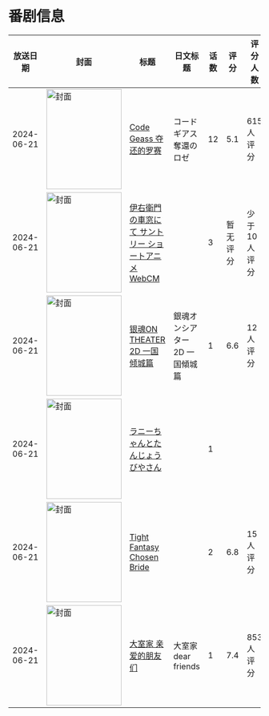 # 番剧信息

|放送日期|封面|标题|日文标题|话数|评分|评分人数|
|---|---|---|---|---|---|---|
|2024-06-21|<img src="https://lain.bgm.tv/pic/cover/c/eb/53/500557_Ivpwg.jpg" alt="封面" style="width:150px;height:200px;object-fit:cover;">|[Code Geass 夺还的罗赛](https://bangumi.tv/subject/500557)|コードギアス 奪還のロゼ|12|5.1|615人评分|
|2024-06-21|<img src="https://lain.bgm.tv/pic/cover/c/52/7c/511156_JqR60.jpg" alt="封面" style="width:150px;height:200px;object-fit:cover;">|[伊右衛門の車窓にて サントリー ショートアニメWebCM](https://bangumi.tv/subject/511156)||3|暂无评分|少于10人评分|
|2024-06-21|<img src="https://lain.bgm.tv/pic/cover/c/da/55/480096_Zcn5o.jpg" alt="封面" style="width:150px;height:200px;object-fit:cover;">|[银魂ON THEATER 2D 一国倾城篇](https://bangumi.tv/subject/480096)|銀魂オンシアター2D 一国傾城篇|1|6.6|12人评分|
|2024-06-21|<img src="https://lain.bgm.tv/pic/cover/c/13/a3/501866_M5m5t.jpg" alt="封面" style="width:150px;height:200px;object-fit:cover;">|[ラニーちゃんとたんじょうびやさん](https://bangumi.tv/subject/501866)||1|||
|2024-06-21|<img src="https://bangumi.tv/img/no_icon_subject.png" alt="封面" style="width:150px;height:200px;object-fit:cover;">|[Tight Fantasy Chosen Bride](https://bangumi.tv/subject/501847)||2|6.8|15人评分|
|2024-06-21|<img src="https://lain.bgm.tv/pic/cover/c/51/28/448657_r0ZYm.jpg" alt="封面" style="width:150px;height:200px;object-fit:cover;">|[大室家 亲爱的朋友们](https://bangumi.tv/subject/448657)|大室家 dear friends|1|7.4|853人评分|
